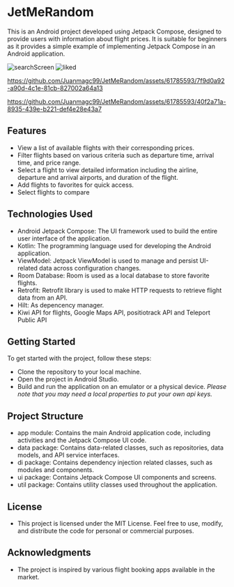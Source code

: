 # JetMeRandom


This is an Android project developed using Jetpack Compose, designed to provide users with information about flight prices. It is suitable for beginners as it provides a simple example of implementing Jetpack Compose in an Android application.


![searchScreen](https://github.com/Juanmagc99/JetMeRandom/assets/61785593/8d43596c-34cf-456c-b17f-4c92098bf9ae)
![liked](https://github.com/Juanmagc99/JetMeRandom/assets/61785593/95202ac0-dfeb-40ae-a43e-d038d3bd6d5e)



https://github.com/Juanmagc99/JetMeRandom/assets/61785593/7f9d0a92-a90d-4c1e-81cb-827002a64a13



https://github.com/Juanmagc99/JetMeRandom/assets/61785593/40f2a71a-8935-439e-b221-def4e28e43a7



## Features
  * View a list of available flights with their corresponding prices.
  * Filter flights based on various criteria such as departure time, arrival time, and price range.
  * Select a flight to view detailed information including the airline, departure and arrival airports, and duration of the flight.
  * Add flights to favorites for quick access.
  * Select flights to compare

## Technologies Used
  * Android Jetpack Compose: The UI framework used to build the entire user interface of the application.
  * Kotlin: The programming language used for developing the Android application.
  * ViewModel: Jetpack ViewModel is used to manage and persist UI-related data across configuration changes.
  * Room Database: Room is used as a local database to store favorite flights.
  * Retrofit: Retrofit library is used to make HTTP requests to retrieve flight data from an API.
  * Hilt: As depencency manager.
  * Kiwi API for flights, Google Maps API, positiotrack API and Teleport Public API

## Getting Started
  To get started with the project, follow these steps:

  * Clone the repository to your local machine.
  * Open the project in Android Studio.
  * Build and run the application on an emulator or a physical device.
 *Please note that you may need a local properties to put your own api keys.*

## Project Structure

* app module: Contains the main Android application code, including activities and the Jetpack Compose UI code.
* data package: Contains data-related classes, such as repositories, data models, and API service interfaces.
* di package: Contains dependency injection related classes, such as modules and components.
* ui package: Contains Jetpack Compose UI components and screens.
* util package: Contains utility classes used throughout the application.


## License
* This project is licensed under the MIT License. Feel free to use, modify, and distribute the code for personal or commercial purposes.

## Acknowledgments
* The project is inspired by various flight booking apps available in the market.


